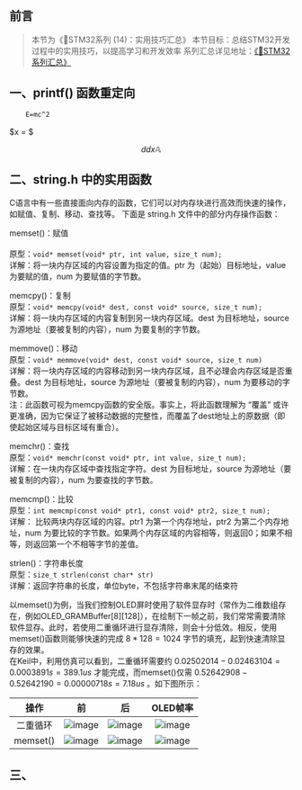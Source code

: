 ## 前言
>本节为《📕STM32系列 (14)：实用技巧汇总》
本节目标：总结STM32开发过程中的实用技巧，以提高学习和开发效率
系列汇总详见地址：[《📕STM32系列汇总》 ](https://www.writebug.com/article/a58f9888-1cba-11ef-8be7-0242c0a84016) 

## 一、printf() 函数重定向
```tex
    E=mc^2
```

$x = $

$$
ddx\mathbb{A}
$$
## 二、string.h 中的实用函数
C语言中有一些直接面向内存的函数，它们可以对内存块进行高效而快速的操作，如赋值、复制、移动、查找等。
下面是 string.h 文件中的部分内存操作函数：

memset()：赋值<br>  
原型：`void* memset(void* ptr, int value, size_t num);`  
详解：将一块内存区域的内容设置为指定的值。ptr 为（起始）目标地址，value 为要赋的值，num 为要赋值的字节数。

memcpy()：复制  
原型：`void* memcpy(void* dest, const void* source, size_t num);`  
详解：将一块内存区域的内容复制到另一块内存区域。dest 为目标地址，source 为源地址（要被复制的内容），num 为要复制的字节数。  

memmove()：移动  
原型：`void* memmove(void* dest, const void* source, size_t num)`  
详解：将一块内存区域的内容移动到另一块内存区域，且不必理会内存区域是否重叠。dest 为目标地址，source 为源地址（要被复制的内容），num 为要移动的字节数。  
注：此函数可视为memcpy函数的安全版。事实上，将此函数理解为 “覆盖” 或许更准确，因为它保证了被移动数据的完整性，而覆盖了dest地址上的原数据（即使起始区域与目标区域有重合）。  

memchr()：查找  
原型：`void* memchr(const void* ptr, int value, size_t num);`  
详解：在一块内存区域中查找指定字符。dest 为目标地址，source 为源地址（要被复制的内容），num 为要查找的字节数。  

memcmp()：比较  
原型：`int memcmp(const void* ptr1, const void* ptr2, size_t num);`  
详解： 比较两块内存区域的内容。ptr1 为第一个内存地址，ptr2 为第二个内存地址，num 为要比较的字节数。如果两个内存区域的内容相等，则返回0；如果不相等，则返回第一个不相等字节的差值。  

strlen()：字符串长度  
原型：`size_t strlen(const char* str)`  
详解：返回字符串的长度，单位byte，不包括字符串末尾的结束符  


以memset()为例，当我们控制OLED屏时使用了软件显存时（常作为二维数组存在，例如OLED_GRAMBuffer[8][128]），在绘制下一帧之前，我们常常需要清除软件显存。此时，若使用二重循环进行显存清除，则会十分低效。相反，使用memset()函数则能够快速的完成 $8*128=1024$ 字节的填充，起到快速清除显存的效果。  
在Keil中，利用仿真可以看到，二重循环需要约 $0.02502014   -   0.02463104 = 0.0003891 s = 389.1us$ 才能完成，而memset()仅需 $0.52642908 - 0.52642190 = 0.00000718s = 7.18us$ 。如下图所示：


| 操作 | 前 | 后 | OLED帧率 |
| :------: | :------: | :------: |:------: |
| 二重循环 | ![image](/static/uploads/2024/6/4/5ab219f79c13e169cc42ea349f6be659.png) | ![image](/static/uploads/2024/6/4/677cdfcae0061765e2ab64073ee87bdf.png) |![image](/static/uploads/2024/6/5/807a495db1338cc863e699fb976e5aa8.png)|
|memset() | ![image](/static/uploads/2024/6/4/2d7a939517181fd18911c7fd01c92a03.png) | ![image](/static/uploads/2024/6/4/f53a4d14682682fbd99c82b0a882dc20.png) |![image](/static/uploads/2024/6/5/d54fed09ce795f7ffe8749cc548e4efe.png)|

## 三、






